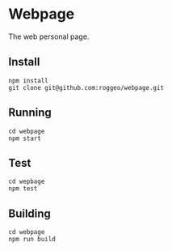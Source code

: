 # Webpage

The web personal page.


## Install

    npm install
    git clone git@github.com:roggeo/webpage.git


## Running

    cd webpage
    npm start    


## Test

    cd wepbage
    npm test


## Building

    cd webpage
    npm run build